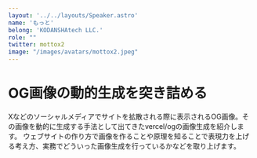 ```yaml
---
layout: '../../layouts/Speaker.astro'
name: 'もっと'
belong: 'KODANSHAtech LLC.'
role: ""
twitter: mottox2
image: "/images/avatars/mottox2.jpeg"
---
```


# OG画像の動的生成を突き詰める

Xなどのソーシャルメディアでサイトを拡散される際に表示されるOG画像。その画像を動的に生成する手法として出てきたvercel/ogの画像生成を紹介します。
ウェブサイトの作り方で画像を作ることや原理を知ることで表現力を上げる考え方、実務でどういった画像生成を行っているかなどを取り上げます。
